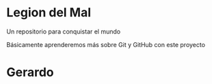 # Legion del Mal
Un repositorio para conquistar el mundo

Básicamente aprenderemos más sobre Git y GitHub con este proyecto

# Gerardo 